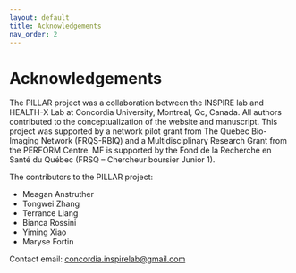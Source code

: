 ```yaml
---
layout: default
title: Acknowledgements
nav_order: 2
---
```


# Acknowledgements

The PILLAR project was a collaboration between the INSPIRE lab and HEALTH-X Lab at Concordia University, Montreal, Qc, Canada. All authors contributed to the conceptualization of the website and manuscript. This project was supported by a network pilot grant from The Quebec Bio-Imaging Network (FRQS-RBIQ) and a Multidisciplinary Research Grant from the PERFORM Centre. MF is supported by the Fond de la Recherche en Santé du Québec (FRSQ – Chercheur boursier Junior 1).

The contributors to the PILLAR project:
<ul>
  <li>Meagan Anstruther</li>
  <li>Tongwei Zhang</li>
  <li>Terrance Liang</li>
  <li>Bianca Rossini</li>
  <li>Yiming Xiao</li>
  <li>Maryse Fortin</li>
</ul>

Contact email: concordia.inspirelab@gmail.com
